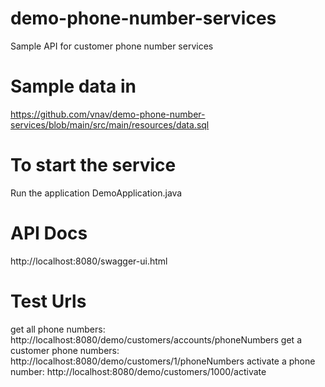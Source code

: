 # demo-phone-number-services
Sample API for customer phone number services


# Sample data in 
https://github.com/vnav/demo-phone-number-services/blob/main/src/main/resources/data.sql


# To start the service
Run the application DemoApplication.java


# API Docs
http://localhost:8080/swagger-ui.html

# Test Urls
get all phone numbers: http://localhost:8080/demo/customers/accounts/phoneNumbers
get a customer phone numbers: http://localhost:8080/demo/customers/1/phoneNumbers
activate a phone number: http://localhost:8080/demo/customers/1000/activate